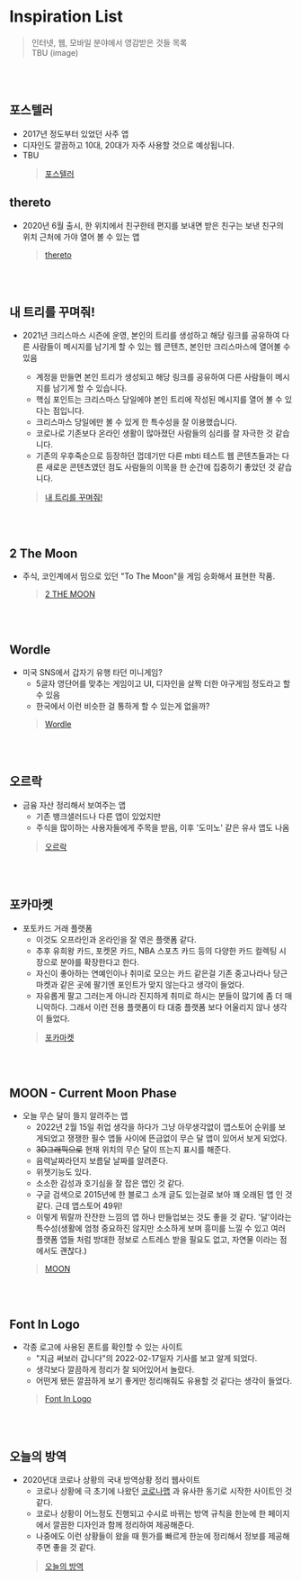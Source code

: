 # Inspiration List
  > 인터넷, 웹, 모바일 분야에서 영감받은 것들 목록  
  > TBU (image)

<br><br>

## 포스텔러
+ 2017년 정도부터 있었던 사주 앱
+ 디자인도 깔끔하고 10대, 20대가 자주 사용할 것으로 예상됩니다. 
+ TBU 
  > [포스텔러](https://forceteller.com/)

## thereto
+ 2020년 6월 출시, 한 위치에서 친구한테 편지를 보내면 받은 친구는 보낸 친구의 위치 근처에 가야 열어 볼 수 있는 앱
  > [thereto](https://apps.apple.com/kr/app/thereto-%ED%8E%B8%EC%A7%80%EB%A5%BC-%EC%97%AC%EB%8A%94-%EA%B3%B5%EA%B0%84/id1500364832) 

<br><br>

## 내 트리를 꾸며줘!
- 2021년 크리스마스 시즌에 운영, 본인의 트리를 생성하고 해당 링크를 공유하여 다른 사람들이 메시지를 남기게 할 수 있는 웹 콘텐츠, 본인만 크리스마스에 열어볼 수 있음
  
  + 계정을 만들면 본인 트리가 생성되고 해당 링크를 공유하여 다른 사람들이 메시지를 남기게 할 수 있습니다. 
  + 핵심 포인트는 크리스마스 당일에야 본인 트리에 작성된 메시지를 열어 볼 수 있다는 점입니다. 
  + 크리스마스 당일에만 볼 수 있게 한 특수성을 잘 이용했습니다. 
  + 코로나로 기존보다 온라인 생활이 많아졌던 사람들의 심리를 잘 자극한 것 같습니다. 
  + 기존의 우후죽순으로 등장하던 껍데기만 다른 mbti 테스트 웹 콘텐츠들과는 다른 새로운 콘텐츠였던 점도 사람들의 이목을 한 순간에 집중하기 좋았던 것 같습니다.
  > [내 트리를 꾸며줘!](https://colormytree.me/)

<br><br>

## 2 The Moon
+ 주식, 코인계에서 밈으로 있던 "To The Moon"을 게임 승화해서 표현한 작품.
  > [2 THE MOON](https://apps.apple.com/kr/app/2-the-moon/id1567263014) 

<br><br>

## Wordle
+ 미국 SNS에서 갑자기 유행 타던 미니게임?
  + 5글자 영단어를 맞추는 게임이고 UI, 디자인을 살짝 더한 야구게임 정도라고 할 수 있음
  + 한국에서 이런 비슷한 걸 통하게 할 수 있는게 없을까?
  > [Wordle](https://www.powerlanguage.co.uk/wordle/) 

<br><br>

## 오르락
+ 금융 자산 정리해서 보여주는 앱
  + 기존 뱅크샐러드나 다른 앱이 있었지만 
  + 주식을 많이하는 사용자들에게 주목을 받음, 이후 '도미노' 같은 유사 앱도 나옴
  > [오르락](https://oreurak.kr/) 

<br><br>
 
## 포카마켓
+ 포토카드 거래 플랫폼
  + 이것도 오프라인과 온라인을 잘 엮은 플랫폼 같다.
  + 추후 유희왕 카드, 포켓몬 카드, NBA 스포츠 카드 등의 다양한 카드 컬렉팅 시장으로 분야를 확장한다고 한다.
  + 자신이 좋아하는 연예인이나 취미로 모으는 카드 같은걸 기존 중고나라나 당근마켓과 같은 곳에 팔기엔 포인트가 맞지 않는다고 생각이 들었다.
  + 자유롭게 팔고 그러는게 아니라 진지하게 취미로 하시는 분들이 많기에 좀 더 매니악하다. 그래서 이런 전용 플랫폼이 타 대중 플랫폼 보다 어울리지 않나 생각이 들었다.
  > [포카마켓](https://phocamarket.com/) 

<br><br>

## MOON - Current Moon Phase
+ 오늘 무슨 달이 뜰지 알려주는 앱
  + 2022년 2월 15일 취업 생각을 하다가 그냥 아무생각없이 앱스토어 순위를 보게되었고 쟁쟁한 필수 앱들 사이에 뜬금없이 무슨 달 앱이 있어서 보게 되었다.
  + ~~3D그래픽으로~~ 현재 위치의 무슨 달이 뜨는지 표시를 해준다.
  + 음력날짜라던지 보름달 날짜를 알려준다.
  + 위젯기능도 있다.
  + 소소한 감성과 호기심을 잘 잡은 앱인 것 같다. 
  + 구글 검색으로 2015년에 한 블로그 소개 글도 있는걸로 보아 꽤 오래된 앱 인 것 같다. 근데 앱스토어 49위!
  + 이렇게 뭐랄까 잔잔한 느낌의 앱 하나 만들업보는 것도 좋을 것 같다. '달'이라는 특수성(생활에 엄청 중요하진 않지만 소소하게 보며 흥미를 느낄 수 있고 여러 플랫폼 앱들 처럼 방대한 정보로 스트레스 받을 필요도 없고, 자연물 이라는 점에서도 괜찮다.)
  > [MOON](https://apps.apple.com/kr/app/moon-current-moon-phase/id660036257)

<br><br>

## Font In Logo
+ 각종 로고에 사용된 폰트를 확인할 수 있는 사이트
  + "지금 써보러 갑니다"의 2022-02-17일자 기사를 보고 알게 되었다.
  + 생각보다 깔끔하게 정리가 잘 되어있어서 놀랐다.
  + 어떤게 됐든 깔끔하게 보기 좋게만 정리해줘도 유용할 것 같다는 생각이 들었다.
  > [Font In Logo](https://www.fontinlogo.com/) 

<br><br>

## 오늘의 방역
+ 2020년대 코로나 상황의 국내 방역상황 정리 웹사이트
  + 코로나 상황에 극 초기에 나왔던 [코로나맵](https://coronamap.site/) 과 유사한 동기로 시작한 사이트인 것 같다.
  + 코로나 상황이 어느정도 진행되고 수시로 바뀌는 방역 규칙을 한눈에 한 페이지에서 깔끔한 디자인과 함께 정리하여 제공해준다.
  + 나중에도 이런 상황들이 왔을 때 뭔가를 빠르게 한눈에 정리해서 정보를 제공해주면 좋을 것 같다. 
  > [오늘의 방역](https://o-bang.kr/)


<br><br>
